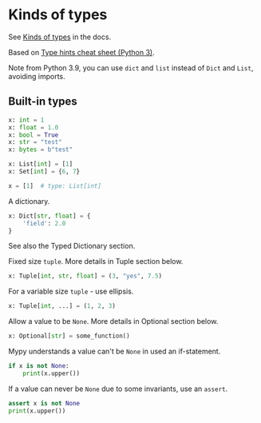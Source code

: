 # Kinds of types

See [Kinds of types](https://mypy.readthedocs.io/en/latest/kinds_of_types.html) in the docs.

Based on [Type hints cheat sheet (Python 3)](https://mypy.readthedocs.io/en/stable/cheat_sheet_py3.html).

Note from Python 3.9, you can use `dict` and `list` instead of `Dict` and `List`, avoiding imports.


## Built-in types

```python
x: int = 1
x: float = 1.0
x: bool = True
x: str = "test"
x: bytes = b"test"
```

```python
x: List[int] = [1]
x: Set[int] = {6, 7}

x = [1]  # type: List[int]
```

A dictionary.

```python
x: Dict[str, float] = {
    'field': 2.0
}
```

See also the Typed Dictionary section.

Fixed size `tuple`. More details in Tuple section below.

```python
x: Tuple[int, str, float] = (3, "yes", 7.5)
```

For a variable size `tuple` - use ellipsis.

```python
x: Tuple[int, ...] = (1, 2, 3)
```

Allow a value to be `None`. More details in Optional section below.

```python
x: Optional[str] = some_function()
```

Mypy understands a value can't be `None` in used an if-statement.

```python
if x is not None:
    print(x.upper())
```

If a value can never be `None` due to some invariants, use an `assert`.

```python
assert x is not None
print(x.upper())
```
